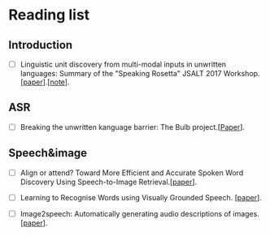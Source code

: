 # Reading list

## Introduction

- [ ] Linguistic unit discovery from multi-modal inputs in unwritten languages: Summary of the "Speaking Rosetta" JSALT 2017 Workshop. [[paper](https://arxiv.org/pdf/1802.05092.pdf)].[[note](https://github.com/YimingXu1/multimodel-learning-notes/blob/main/Papers/Linguistic%20Unit%20Discovery.md)].

## ASR 

- [ ] Breaking the unwritten kanguage barrier: The Bulb project.[[Paper](https://www.sciencedirect.com/science/article/pii/S1877050916300370)].

## Speech&image

- [ ] Align or attend? Toward More Efficient and Accurate Spoken Word Discovery Using Speech-to-Image Retrieval.[[paper](http://homepage.tudelft.nl/f7h35/papers/icassp21.3.pdf)].

- [ ] Learning to Recognise Words using Visually Grounded Speech. [[paper](http://homepage.tudelft.nl/f7h35/papers/iscas2021.1.pdf)].
- [ ] Image2speech: Automatically generating audio descriptions of images. [[paper](http://odettescharenborg.ruhosting.nl/wp-content/uploads/2015/02/hasegawajohnson_isga18.pdf)].